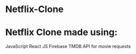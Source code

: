 # Netflix-Clone
# Netflix Clone made using:
JavaScript
React JS
Firebase
TMDB API for movie requests
